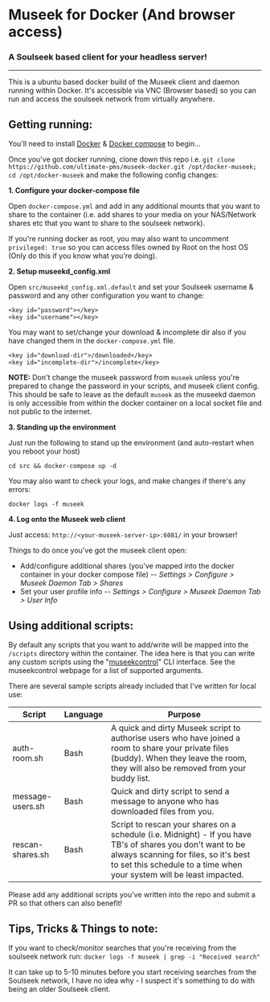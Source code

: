 # Museek for Docker (And browser access)
### A Soulseek based client for your headless server!

----------------------------

This is a ubuntu based docker build of the Museek client and daemon running within Docker. It's accessible via VNC (Browser based) so you can run and access the soulseek network from virtually anywhere.

## Getting running:

You'll need to install [Docker](https://www.docker.com/) & [Docker compose](https://docs.docker.com/compose/install/) to begin...

Once you've got docker running, clone down this repo i.e. `git clone https://github.com/ultimate-pms/museek-docker.git /opt/docker-museek; cd /opt/docker-museek` and make the following config changes:

**1. Configure your docker-compose file**

Open `docker-compose.yml` and add in any additional mounts that you want to share to the container (i.e. add shares to your media on your NAS/Network shares etc that you want to share to the soulseek network).

If you're running docker as root, you may also want to uncomment `privileged: true` so you can access files owned by Root on the host OS (Only do this if you know what you're doing).


**2. Setup museekd_config.xml**

Open `src/museekd_config.xml.default` and set your Soulseek username & password and any other configuration you want to change:

```
<key id="password"></key>
<key id="username"></key>
```

You may want to set/change your download & incomplete dir also if you have changed them in the `docker-compose.yml` file.

```
<key id="download-dir">/downloaded</key>
<key id="incomplete-dir">/incomplete</key>
```

**NOTE:** Don't change the museek password from `museek` unless you're prepared to change the password in your scripts, and museek client config. This should be safe to leave as the default `museek` as the museekd daemon is only accessible from within the docker container on a local socket file and not public to the internet.

**3. Standing up the environment**

Just run the following to stand up the environment (and auto-restart when you reboot your host)

```
cd src && docker-compose up -d
```

You may also want to check your logs, and make changes if there's any errors:

```
docker logs -f museek
```

**4. Log onto the Museek web client**

Just access: `http://<your-museek-server-ip>:6081/` in your browser!

Things to do once you've got the museek client open:

 - Add/configure additional shares (you've mapped into the docker container in your docker compose file) -- _Settings > Configure > Museek Daemon Tab > Shares_
 - Set your user profile info -- _Settings > Configure > Museek Daemon Tab > User Info_

## Using additional scripts:

By default any scripts that you want to add/write will be mapped into the `/scripts` directory within the container. The idea here is that you can write any custom scripts using the "[museekcontrol](http://museek-plus.org/wiki/museekcontrol)" CLI interface. See the museekcontrol webpage for a list of supported arguments.

There are several sample scripts already included that I've written for local use:

| Script           | Language | Purpose                                                                                                                                                                                                                      |
|------------------|----------|------------------------------------------------------------------------------------------------------------------------------------------------------------------------------------------------------------------------------|
| auth-room.sh     | Bash     | A quick and dirty Museek script to authorise users who have joined a room to share your private files (buddy). When they leave the room, they will also be removed from your buddy list.                                     |
| message-users.sh | Bash     |  Quick and dirty script to send a message to anyone who has downloaded files from you.                                                                                                                                       |
| rescan-shares.sh | Bash     | Script to rescan your shares on a schedule (i.e. Midnight) - If you have TB's of shares you don't want to be always scanning for files, so it's best to set this schedule to a time when your system will be least impacted. |

Please add any additional scripts you've written into the repo and submit a PR so that others can also benefit!

## Tips, Tricks & Things to note:

If you want to check/monitor searches that you're receiving from the soulseek network run: `docker logs -f museek | grep -i "Received search"`

It can take up to 5-10 minutes before you start receiving searches from the Soulseek network, I have no idea why - I suspect it's something to do with being an older Soulseek client.
